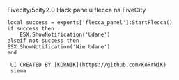 Fivecity/5city2.0 Hack panelu flecca na FiveCity

    local success = exports['flecca_panel']:StartFlecca()
    if success then
        ESX.ShowNotification('Udane')
    elseif not success then
    ESX.ShowNotification('Nie Udane')
    end
    
     UI CREATED BY [KORNIK](https://github.com/KoRrNiK)
	 siema
